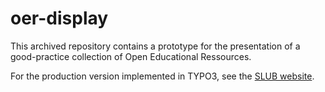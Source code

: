 # oer-display

This archived repository contains a prototype for the presentation of a good-practice collection of Open Educational Ressources.

For the production version implemented in TYPO3, see the [SLUB website](https://www.slub-dresden.de/mitmachen/open-educational-resources/oer-display).
